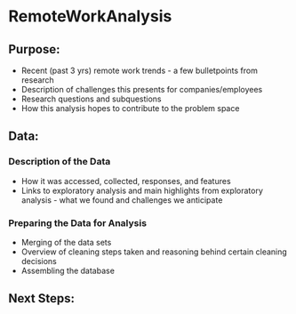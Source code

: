 # RemoteWorkAnalysis

## Purpose:
* Recent (past 3 yrs) remote work trends - a few bulletpoints from research
* Description of challenges this presents for companies/employees
* Research questions and subquestions
* How this analysis hopes to contribute to the problem space

## Data:
### Description of the Data
* How it was accessed, collected, responses, and features
* Links to exploratory analysis and main highlights from exploratory analysis - what we found and challenges we anticipate
### Preparing the Data for Analysis
* Merging of the data sets
* Overview of cleaning steps taken and reasoning behind certain cleaning decisions
* Assembling the database

## Next Steps:
